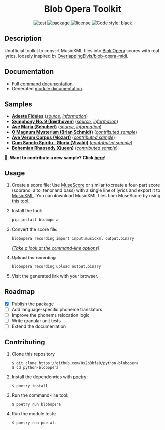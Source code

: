 <h1 align="center">Blob Opera Toolkit</h1>

<p align="center">
    <a href="https://github.com/0x2b3bfa0/python-blobopera/actions/workflows/test.yml">
        <img alt="test" src="https://github.com/0x2b3bfa0/python-blobopera/actions/workflows/test.yml/badge.svg?branch=main">
    </a>
    <a href="https://pypi.org/project/blobopera">
        <img alt="package" src="https://badge.fury.io/py/blobopera.svg">
    </a>
    <a href="https://www.gnu.org/licenses/gpl-3.0">
        <img alt="license" src="https://img.shields.io/badge/license-GPL3-blue.svg">
    </a>
    <a href="https://github.com/psf/black">
        <img alt="Code style: black" src="https://img.shields.io/badge/code%20style-black-000000.svg">
    </a>
</p>

## Description

Unofficial toolkit to convert MusicXML files into [Blob Opera][1] scores with
real lyrics, loosely inspired by [OverlappingElvis/blob-opera-midi][2].

## Documentation

* Full [command documentation][12].
* Generated [module documentation][19].

## Samples

* **[Adeste Fideles][5]** ([_source_][7], [_information_][6])
* **[Symphony No. 9 (Beethoven)][13]** ([_source_][15], [_information_][14])
* **[Ave Maria (Schubert)][20]** ([_source_][21], [_information_][22])
* **[O Magnum Mysterium (Brian Schmidt)][25]** ([_contributed sample_][26])
* **[Ave Verum Corpus (Mozart)][27]** ([_contributed sample_][28])
* **[Cum Sancto Spiritu - Gloria (Vivaldi)][29]** ([_contributed sample_][30])
* **[Bohemian Rhapsody (Queen)][31]** ([_contributed sample_][32])


:book:&nbsp;&nbsp;**Want to contribute a new sample? Click [here][24]!**

## Usage

1. Create a score file:
   Use [MuseScore][3] or similar to create a four-part score
   (soprano, alto, tenor and bass) with a single line of lyrics and export it
   to [MusicXML][4]. You can download MusicXML files from MuseScore
   by using [this tool][8].

2. Install the tool:
   ```bash
   pip install blobopera
   ```

3. Convert the score file:
   ```bash
   blobopera recording import input.musicxml output.binary
   ```
   _[(Take a look at the command-line options)][23]_

4. Upload the recording:
   ```bash
   blobopera recording upload output.binary
   ```

5. Visit the generated link with your browser.

## Roadmap

* [X] Publish the package
* [ ] Add language-specific phoneme translators
* [ ] Improve the phoneme relocation logic
* [ ] Write granular unit tests
* [ ] Extend the documentation

## Contributing

1. Clone this repository:
   ```console
   $ git clone https://github.com/0x2b3bfa0/python-blobopera
   $ cd python-blobopera
   ```

2. Install the dependencies with [poetry][11]:
   ```console
   $ poetry install
   ```

4. Run the command-line tool:
   ```console
   $ poetry run blobopera
   ```

3. Run the module tests:
   ```console
   $ poetry run poe all
   ```

[1]: https://artsandculture.google.com/experiment/blob-opera/AAHWrq360NcGbw
[2]: https://github.com/OverlappingElvis/blob-opera-midi
[3]: https://musescore.org/en
[4]: https://en.wikipedia.org/wiki/MusicXML
[5]: https://g.co/arts/hrjRDrpL5G7LrjRx7
[6]: https://en.wikipedia.org/wiki/O_Come,_All_Ye_Faithful
[7]: https://musescore.com/user/29729/scores/416701
[8]: https://github.com/Xmader/musescore-downloader
[11]: https://python-poetry.org/docs/
[12]: ./documentation/command
[13]: https://g.co/arts/vFxPVuuTATXNvX9F8
[14]: https://en.wikipedia.org/wiki/Symphony_No._9_(Beethoven)#IV._Finale
[15]: https://musescore.com/user/34418260/scores/6430537
[16]: https://artsandculture.google.com/experiment/blob-opera/AAHWrq360NcGbw?cp=eyJyIjoiNVNxb0RhRlB1VnRuIn0.
[17]: https://en.wikipedia.org/wiki/Mateo_Flecha
[18]: https://musescore.com/user/28092/scores/85307
[19]: https://0x2b3bfa0.github.io/python-blobopera
[20]: https://g.co/arts/xQGR5aWBwuDeGqTq8
[21]: http://www.cafe-puccini.dk/Schubert_GdurMesse.aspx
[22]: https://en.wikipedia.org/wiki/Ave_Maria_(Schubert)
[23]: ./documentation/command#blobopera-recording-import
[24]: https://github.com/0x2b3bfa0/python-blobopera/issues/new?labels=recording&template=new-recording.md&title=New+recording%3A+%7Btitle%7D
[25]: https://g.co/arts/8VGdX1SGjm2Tzyee7
[26]: https://github.com/0x2b3bfa0/python-blobopera/issues/4
[27]: https://g.co/arts/FqjgC2WJ6HyC2otv9
[28]: https://github.com/0x2b3bfa0/python-blobopera/issues/7
[29]: https://g.co/arts/77abQGtdkV72N3oW7
[30]: https://github.com/0x2b3bfa0/python-blobopera/issues/8
[31]: https://g.co/arts/NTkrPLNfAwpRQejY7
[32]: mailto:rogercloud10@gmail.com
